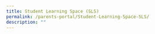 ```yaml
---
title: Student Learning Space (SLS)
permalink: /parents-portal/Student-Learning-Space-SLS/
description: ""
---
```

